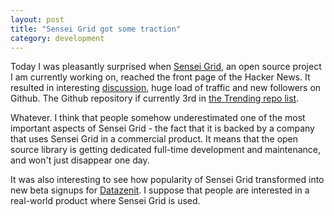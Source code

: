 ```yaml
---
layout: post
title: "Sensei Grid got some traction"
category: development
---
```


Today I was pleasantly surprised when [Sensei Grid](https://github.com/datazenit/sensei-grid), an open source project I am currently working on, reached the front page of the Hacker News. It resulted in interesting [discussion](https://news.ycombinator.com/item?id=8280826), huge load of traffic and new followers on Github. The Github repository if currently 3rd in [the Trending repo list](https://github.com/trending). 

Whatever. I think that people somehow underestimated one of the most important aspects of Sensei Grid - the fact that it is backed by a company that uses Sensei Grid in a commercial product. It means that the open source library is getting dedicated full-time development and maintenance, and won't just disappear one day. 

It was also interesting to see how popularity of Sensei Grid transformed into new beta signups for [Datazenit](http://datazenit.com). I suppose that people are interested in a real-world product where Sensei Grid is used.